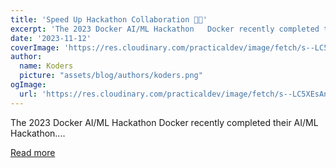 ```yaml
---
title: 'Speed Up Hackathon Collaboration 🏃🤝'
excerpt: 'The 2023 Docker AI/ML Hackathon   Docker recently completed their AI/ML Hackathon....'
date: '2023-11-12'
coverImage: 'https://res.cloudinary.com/practicaldev/image/fetch/s--LC5XEsAn--/c_imagga_scale,f_auto,fl_progressive,h_420,q_auto,w_1000/https://dev-to-uploads.s3.amazonaws.com/uploads/articles/az6t0hlpt5la8j7pgr71.png'
author:
  name: Koders
  picture: "assets/blog/authors/koders.png"
ogImage:
  url: 'https://res.cloudinary.com/practicaldev/image/fetch/s--LC5XEsAn--/c_imagga_scale,f_auto,fl_progressive,h_420,q_auto,w_1000/https://dev-to-uploads.s3.amazonaws.com/uploads/articles/az6t0hlpt5la8j7pgr71.png'
---
```


The 2023 Docker AI/ML Hackathon   Docker recently completed their AI/ML Hackathon....

[Read more](https://dev.to/livecycle/speed-up-hackathon-collaboration-2c1e)
